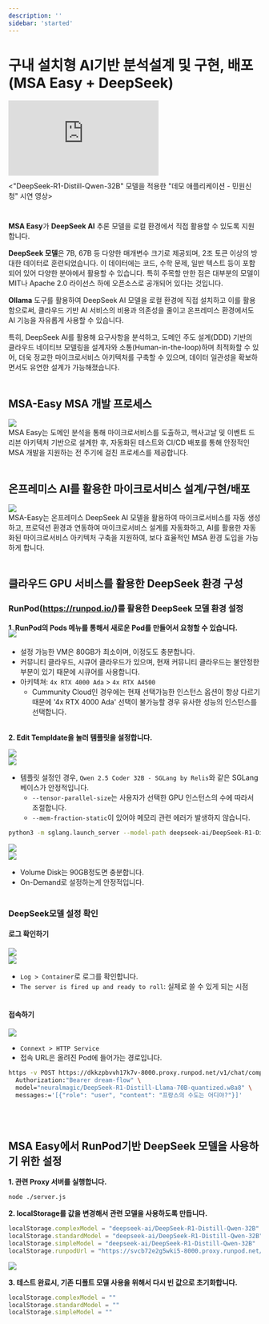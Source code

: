 ```yaml
---
description: ''
sidebar: 'started'
---
```


<h1>구내 설치형 AI기반 분석설계 및 구현, 배포<br>(MSA Easy + DeepSeek)</h1>

<div class="video-container">
	<iframe src="https://www.youtube.com/embed/4PX4CWrdGCg?si=oD969pF_VGUpSf4Q&amp;start=3652" frameborder="0" crolling="no" frameborder="none" allowfullscreen=""></iframe>
</div>
<p style="margin: 10px 0 40px 0;"><&quot;DeepSeek-R1-Distill-Qwen-32B&quot; 모델을 적용한 &quot;데모 애플리케이션 - 민원신청&quot; 시연 영상></p>


**MSA Easy**가 **DeepSeek AI** 추론 모델을 로컬 환경에서 직접 활용할 수 있도록 지원합니다.

**DeepSeek 모델**은 7B, 67B 등 다양한 매개변수 크기로 제공되며, 2조 토큰 이상의 방대한 데이터로 훈련되었습니다. 이 데이터에는 코드, 수학 문제, 일반 텍스트 등이 포함되어 있어 다양한 분야에서 활용할 수 있습니다. 특히 주목할 만한 점은 대부분의 모델이 MIT나 Apache 2.0 라이선스 하에 오픈소스로 공개되어 있다는 것입니다.

**Ollama** 도구를 활용하여 DeepSeek AI 모델을 로컬 환경에 직접 설치하고 이를 활용함으로써, 클라우드 기반 AI 서비스의 비용과 의존성을 줄이고 온프레미스 환경에서도 AI 기능을 자유롭게 사용할 수 있습니다.

특히, DeepSeek AI를 활용해 요구사항을 분석하고, 도메인 주도 설계(DDD) 기반의 클라우드 네이티브 모델링을 설계자와 소통(Human-in-the-loop)하며 최적화할 수 있어, 더욱 정교한 마이크로서비스 아키텍처를 구축할 수 있으며, 데이터 일관성을 확보하면서도 유연한 설계가 가능해졌습니다.
<br><br>

## MSA-Easy MSA 개발 프로세스

<img src="https://github.com/user-attachments/assets/5fe9e0c5-064f-4969-ad9e-5389196f08f6">
<br>
MSA Easy는 도메인 분석을 통해 마이크로서비스를 도출하고, 헥사고날 및 이벤트 드리븐 아키텍처 기반으로 설계한 후, 자동화된 테스트와 CI/CD 배포를 통해 안정적인 MSA 개발을 지원하는 전 주기에 걸친 프로세스를 제공합니다. 
<br><br>

## 온프레미스 AI를 활용한 마이크로서비스 설계/구현/배포

<img src="https://github.com/user-attachments/assets/b2851b91-543c-47a4-82d7-335ea0b1baa7">
<br>
MSA-Easy는 온프레미스 DeepSeek AI 모델을 활용하여 마이크로서비스를 자동 생성하고, 프로덕션 환경과 연동하여 마이크로서비스 설계를 자동화하고, AI를 활용한 자동화된 마이크로서비스 아키텍처 구축을 지원하여, 보다 효율적인 MSA 환경 도입을 가능하게 합니다. 
<br><br>


## 클라우드 GPU 서비스를 활용한 DeepSeek 환경 구성
### RunPod(https://runpod.io/)를 활용한 DeepSeek 모델 환경 설정

**1. RunPod의 Pods 메뉴를 통해서 새로운 Pod를 만들어서 요청할 수 있습니다.**

<img style="margin-top: -20px;" src="https://github.com/user-attachments/assets/8c1c8845-c031-4cb4-8cbb-596acc79fe47">

- 설정 가능한 VM은 80GB가 최소이며, 이정도도 충분합니다.
- 커뮤니티 클라우드, 시큐어 클라우드가 있으며, 현재 커뮤니티 클라우드는 불안정한 부분이 있기 때문에 시큐어를 사용합니다.
- 아키텍쳐: `4x RTX 4000 Ada` > `4x RTX A4500` 
   - Cummunity Cloud인 경우에는 현재 선택가능한 인스턴스 옵션이 항상 다르기 때문에 '4x RTX 4000 Ada' 선택이 불가능할 경우 유사한 성능의 인스턴스를 선택합니다.
<br><br>

**2. Edit Templdate을 눌러 템플릿을 설정합니다.**

<img src="https://github.com/user-attachments/assets/a39f6e9a-0651-4e58-96c7-74a45cf95c99">
<br>

<img src="https://github.com/user-attachments/assets/c155ff28-3f51-47d0-96d7-e12952e6a8d9">

- 템플릿 설정인 경우, `Qwen 2.5 Coder 32B - SGLang by Relis`와 같은 SGLang 베이스가 안정적입니다.
   - `--tensor-parallel-size`는 사용자가 선택한 GPU 인스턴스의 수에 따라서 조절합니다.
   - `--mem-fraction-static`이 있어야 메모리 관련 에러가 발생하지 않습니다.

```bash
python3 -m sglang.launch_server --model-path deepseek-ai/DeepSeek-R1-Distill-Qwen-32B --context-length 131072 --host 0.0.0.0 --port 8000 --tensor-parallel-size 사용된 인스턴스의 GPU 수 --api-key LLM 요청시 사용 할 API 키 --mem-fraction-static 0.9 --disable-cuda-graph
```

<img src="https://github.com/user-attachments/assets/92598e42-caa6-4977-9912-557914ee322f">
<br>

<img src="https://github.com/user-attachments/assets/93c4499b-51a6-4ba5-9248-d7e3a9ccd1f0">

- Volume Disk는 90GB정도면 충분합니다.
- On-Demand로 설정하는게 안정적입니다.
<br><br>

### DeepSeek모델 설정 확인
#### 로그 확인하기

<img src="https://github.com/user-attachments/assets/73b97cce-9619-4739-80c5-039cf2d7ed23">
<br>

<img src="https://github.com/user-attachments/assets/7d25d7fa-0b86-4159-b2ad-dbb23c1e2719">

- `Log > Container`로 로그를 확인합니다.
- `The server is fired up and ready to roll`: 실제로 쓸 수 있게 되는 시점
<br><br>
   
#### 접속하기

<img src="https://github.com/user-attachments/assets/b26e1608-85b2-42df-9e08-0e6a9439a700">
<br>



- `Connext > HTTP Service`
- 접속 URL은 올려진 Pod에 들어가는 경로입니다.

```bash
https -v POST https://dkkzpbvvh17k7v-8000.proxy.runpod.net/v1/chat/completions \
  Authorization:"Bearer dream-flow" \
  model="neuralmagic/DeepSeek-R1-Distill-Llama-70B-quantized.w8a8" \
  messages:='[{"role": "user", "content": "프랑스의 수도는 어디야?"}]'
```
<br><br>

## MSA Easy에서 RunPod기반 DeepSeek 모델을 사용하기 위한 설정
**1. 관련 Proxy 서버를 실행합니다.**
```bash
node ./server.js
```

**2. localStorage를 값을 변경해서 관련 모델을 사용하도록 만듭니다.**
```js
localStorage.complexModel = "deepseek-ai/DeepSeek-R1-Distill-Qwen-32B"
localStorage.standardModel = "deepseek-ai/DeepSeek-R1-Distill-Qwen-32B"
localStorage.simpleModel = "deepseek-ai/DeepSeek-R1-Distill-Qwen-32B"
localStorage.runpodUrl = "https://svcb72e2g5wki5-8000.proxy.runpod.net/v1/chat/completions"
```
<img src="https://github.com/user-attachments/assets/afa73078-4398-4187-979a-e789c75a574b">
<br>

**3. 테스트 완료시, 기존 디폴트 모델 사용을 위해서 다시 빈 값으로 초기화합니다.**
```js
localStorage.complexModel = ""
localStorage.standardModel = ""
localStorage.simpleModel = ""
```
